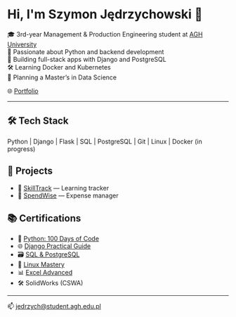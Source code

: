 # Hi, I'm Szymon Jędrzychowski 👋

🎓 3rd-year Management & Production Engineering student at [AGH University](https://www.agh.edu.pl/)  
🐍 Passionate about Python and backend development  
🚀 Building full-stack apps with Django and PostgreSQL  
🛠️ Learning Docker and Kubernetes  
🎯 Planning a Master’s in Data Science  

🌐 [Portfolio](https://LuckyS-J.github.io/portfolio/)  

---

## 🛠️ Tech Stack  
Python | Django | Flask | SQL | PostgreSQL | Git | Linux | Docker (in progress)

## 📌 Projects  
- 🔹 [SkillTrack](https://github.com/LuckyS-J/SkillTrack) — Learning tracker  
- 🔹 [SpendWise](https://github.com/LuckyS-J/SpendWise) — Expense manager

## 📚 Certifications  
- 🐍 [Python: 100 Days of Code](https://www.udemy.com/course/100-days-of-code/)  
- 🌐 [Django Practical Guide](https://www.udemy.com/course/python-django-the-practical-guide/)  
- 🗃️ [SQL & PostgreSQL](https://www.udemy.com/course/sql-and-postgresql/)  
- 🐧 [Linux Mastery](https://www.udemy.com/course/linux-mastery/)  
- 📊 [Excel Advanced](https://www.udemy.com/course/microsoft-excel-2013-from-beginner-to-advanced-and-beyond/)  
- 🛠️ SolidWorks (CSWA)

---

📫 jedrzych@student.agh.edu.pl
